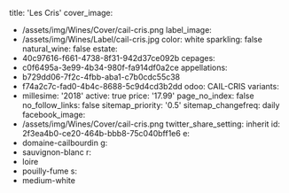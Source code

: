 title: 'Les Cris'
cover_image:
  - /assets/img/Wines/Cover/cail-cris.png
label_image:
  - /assets/img/Wines/Label/cail-cris.jpg
color: white
sparkling: false
natural_wine: false
estate:
  - 40c97616-f661-4738-8f31-942d37ce092b
cepages:
  - c0f6495a-3e99-4b34-980f-fa914df0a2ce
appellations:
  - b729dd06-7f2c-4fbb-aba1-c7b0cdc55c38
  - f74a2c7c-fad0-4b4c-8688-5c9d4cd3b2dd
odoo: CAIL-CRIS
variants:
  -
    millesime: '2018'
    active: true
    price: '17.99'
page_no_index: false
no_follow_links: false
sitemap_priority: '0.5'
sitemap_changefreq: daily
facebook_image:
  - /assets/img/Wines/Cover/cail-cris.png
twitter_share_setting: inherit
id: 2f3ea4b0-ce20-464b-bbb8-75c040bff1e6
e:
  - domaine-cailbourdin
g:
  - sauvignon-blanc
r:
  - loire
  - pouilly-fume
s:
  - medium-white
